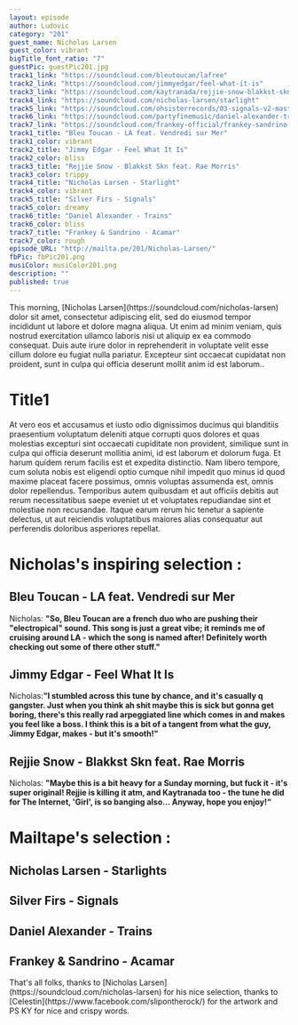 ```yaml
---
layout: episode
author: Ludovic
category: "201"
guest_name: Nicholas Larsen
guest_color: vibrant
bigTitle_font_ratio: "7"
guestPic: guestPic201.jpg
track1_link: "https://soundcloud.com/bleutoucan/lafree"
track2_link: "https://soundcloud.com/jimmyedgar/feel-what-it-is"
track3_link: "https://soundcloud.com/kaytranada/rejjie-snow-blakkst-skn-feat-rae-morris-kaytra-mix"
track4_link: "https://soundcloud.com/nicholas-larsen/starlight"
track5_link: "https://soundcloud.com/ohsisterrecords/03-signals-v2-mastered-wav"
track6_link: "https://soundcloud.com/partyfinemusic/daniel-alexander-trains"
track7_link: "https://soundcloud.com/frankey-official/frankey-sandrino-acamar"
track1_title: "Bleu Toucan - LA feat. Vendredi sur Mer"
track1_color: vibrant
track2_title: "Jimmy Edgar - Feel What It Is"
track2_color: bliss
track3_title: "Rejjie Snow - Blakkst Skn feat. Rae Morris"
track3_color: trippy
track4_title: "Nicholas Larsen - Starlight"
track4_color: vibrant
track5_title: "Silver Firs - Signals"
track5_color: dreamy
track6_title: "Daniel Alexander - Trains"
track6_color: bliss
track7_title: "Frankey & Sandrino - Acamar"
track7_color: rough
episode_URL: "http://mailta.pe/201/Nicholas-Larsen/"
fbPic: fbPic201.png
musiColor: musiColor201.png
description: ""
published: true
---
```




<p id="introduction">This morning, [Nicholas Larsen](https://soundcloud.com/nicholas-larsen) dolor sit amet, consectetur adipiscing elit, sed do eiusmod tempor incididunt ut labore et dolore magna aliqua. Ut enim ad minim veniam, quis nostrud exercitation ullamco laboris nisi ut aliquip ex ea commodo consequat. Duis aute irure dolor in reprehenderit in voluptate velit esse cillum dolore eu fugiat nulla pariatur. Excepteur sint occaecat cupidatat non proident, sunt in culpa qui officia deserunt mollit anim id est laborum..
</p>

# Title1

At vero eos et accusamus et iusto odio dignissimos ducimus qui blanditiis praesentium voluptatum deleniti atque corrupti quos dolores et quas molestias excepturi sint occaecati cupiditate non provident, similique sunt in culpa qui officia deserunt mollitia animi, id est laborum et dolorum fuga. Et harum quidem rerum facilis est et expedita distinctio. Nam libero tempore, cum soluta nobis est eligendi optio cumque nihil impedit quo minus id quod maxime placeat facere possimus, omnis voluptas assumenda est, omnis dolor repellendus. Temporibus autem quibusdam et aut officiis debitis aut rerum necessitatibus saepe eveniet ut et voluptates repudiandae sint et molestiae non recusandae. Itaque earum rerum hic tenetur a sapiente delectus, ut aut reiciendis voluptatibus maiores alias consequatur aut perferendis doloribus asperiores repellat. 

# Nicholas's inspiring selection :
 
## Bleu Toucan - LA feat. Vendredi sur Mer
Nicholas: **"**So, Bleu Toucan are a french duo who are pushing their "electropical" sound. This song is just a great vibe; it reminds me of cruising around LA - which the song is named after! Definitely worth checking out some of there other stuff.**"**

## Jimmy Edgar - Feel What It Is
Nicholas:**"**I stumbled across this tune by chance, and it's casually q gangster. Just when you think ah shit maybe this is sick but gonna get boring, there's this really rad arpeggiated line which comes in and makes you feel like a boss. I think this is a bit of a tangent from what the guy, Jimmy Edgar, makes - but it's smooth!**"**

## Rejjie Snow - Blakkst Skn feat. Rae Morris
Nicholas: **"**Maybe this is a bit heavy for a Sunday morning, but fuck it - it's super original! Rejjie is killing it atm, and Kaytranada too - the tune he did for The Internet, 'Girl', is so banging also... Anyway, hope you enjoy!**“**

# Mailtape's selection :

## Nicholas Larsen - Starlights
## Silver Firs - Signals
## Daniel Alexander - Trains
## Frankey & Sandrino - Acamar
 
<p id="outroduction">
That's all folks, thanks to [Nicholas Larsen](https://soundcloud.com/nicholas-larsen) for his nice selection, thanks to [Celestin](https://www.facebook.com/slipontherock/) for the artwork and PS KY for nice and crispy words.</p>
